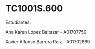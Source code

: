 # TC1001S.600
Estudiantes: 

Ana Karen López Baltazar - A01707750

Xavier Alfonso Barrera Ruiz - A01702869
